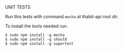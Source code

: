 UNIT TESTS

Run this tests with command `mocha` at thabit-api root dir.

To install the tools needed run:

    $ sudo npm install -g mocha
    $ sudo npm install -g should
    $ sudo npm install -g supertest
